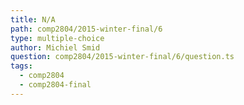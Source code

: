 ```yaml
---
title: N/A
path: comp2804/2015-winter-final/6
type: multiple-choice
author: Michiel Smid
question: comp2804/2015-winter-final/6/question.ts
tags:
  - comp2804
  - comp2804-final
---
```

